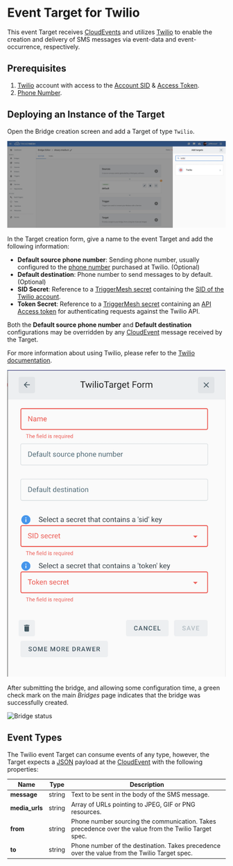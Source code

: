 # Event Target for Twilio

This event Target receives [CloudEvents][ce] and utilizes [Twilio][landing] to enable the creation and delivery of SMS
messages via event-data and event-occurrence, respectively.

## Prerequisites

1. [Twilio][try] account with access to the [Account SID][sid] & [Access Token][token].
1. [Phone Number][pn].

## Deploying an Instance of the Target

Open the Bridge creation screen and add a Target of type `Twilio`.

![Adding a Twilio Target](../images/twilio-target/create-bridge-1.png)

In the Target creation form, give a name to the event Target and add the following information:

* **Default source phone number**: Sending phone number, usually configured to the [phone number][pn] purchased at
  Twilio. (Optional)
* **Default destination**: Phone number to send messages to by default. (Optional)
* **SID Secret**: Reference to a [TriggerMesh secret][tm-secret] containing the [SID of the Twilio account][sid].
* **Token Secret**: Reference to a [TriggerMesh secret][tm-secret] containing an [API Access token][token] for
  authenticating requests against the Twilio API.

Both the **Default source phone number** and **Default destination** configurations may be overridden by any
[CloudEvent][ce] message received by the Target.

For more information about using Twilio, please refer to the [Twilio documentation][docs].

![Twilio Target form](../images/twilio-target/create-bridge-2.png)

After submitting the bridge, and allowing some configuration time, a green check mark on the main _Bridges_ page
indicates that the bridge was successfully created.

![Bridge status](../images/bridge-status-green.png)

## Event Types

The Twilio event Target can consume events of any type, however, the Target expects a [JSON][ce-jsonformat] payload at
the [CloudEvent][ce] with the following properties:

| Name | Type | Description |
|------|------|-------------|
| **message** | string | Text to be sent in the body of the SMS message. |
| **media_urls** | string | Array of URLs pointing to JPEG, GIF or PNG resources. |
| **from** | string | Phone number sourcing the communication. Takes precedence over the value from the Twilio Target spec. |
| **to** | string | Phone number of the destination. Takes precedence over the value from the Twilio Target spec. |

[landing]: https://www.twilio.com/
[try]: https://www.twilio.com/try-twilio
[pn]: https://www.twilio.com/docs/phone-numbers
[sid]: https://www.twilio.com/docs/iam/api/account
[token]: https://www.twilio.com/docs/iam/access-tokens
[docs]: https://www.twilio.com/docs

[ce]: https://cloudevents.io/
[ce-jsonformat]: https://github.com/cloudevents/spec/blob/v1.0/json-format.md
[tm-secret]: https://docs.triggermesh.io/guides/secrets/
